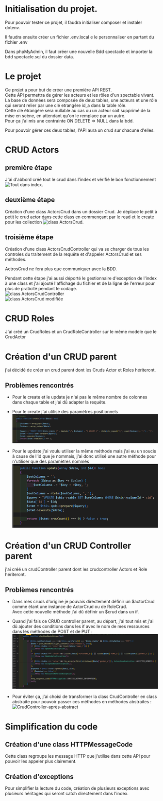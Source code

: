 # Initialisation du projet.
Pour pouvoir tester ce projet, il faudra initialiser composer et instaler dotenv.  
  
Il faudra ensuite créer un fichier .env.local e le personnaliser en partant du fichier .env  
  
Dans phpMyAdmin, il faut créer une nouvelle Bdd spectacle et importer la bdd spectacle.sql du dossier data.  
  
# Le projet
Ce projet a pour but de créer une première API REST.  
Cette API permettra de gérer les acteurs et les rôles d'un spectable vivant.  
La base de données sera composée de deux tables, une acteurs et une rôle qui seront relier par une clé etrangère id_a dans la table rôle.  
Cette clé étrangère sera nullable au cas ou un acteur soit supprimé de la mise en scène, en attendant qu'on le remplace par un autre.  
Pour ça j'ai mis une contrainte ON DELETE => NULL dans la bdd.  
  
Pour pouvoir gérer ces deux tables, l'API aura un crud sur chacune d'elles.  
  
# CRUD Actors
## première étape
J'ai d'abbord créé tout le crud dans l'index et vérifié le bon fonctionnement
![Tout dans index](/img/all-index.png "all-index").
  
## deuxième étape
Création d'une class ActorsCrud dans un dossier Crud.
Je déplace le petit à petit le crud actor dans cette class en commençant par le read et le create pour les collection
![class ActorsCrud](/img/class-ActorsCrud.png "ActorsCrud").
  
## troisième étape
Création d'une class ActorsCrudController qui va se charger de tous les controles du traitement de la requête et d'appeler ActorsCrud et ses méthodes. 
  
ActrosCrud ne fera plus que communiquer avec la BDD.  
  
Pendant cette étape j'ai aussi déporté le gestionnaire d'exception de l'index à une class et j'ai ajouté l'affichage du fichier et de la ligne de l'erreur pour plus de praticité pendant le codage.  
![class ActorsCrudController](/img/class-ActorsCrudController.png "ActorsCrudController")  
![class ActorsCrud modifiée](/img/new-class-ActorsCrud.png "new-ActorsCrud")
  
# CRUD Roles
J'ai créé un CrudRoles et un CrudRoleController sur le même modele que le CrudActor  
  
# Création d'un CRUD parent
  
j'ai décidé de créer un crud parent dont les Cruds Actor et Roles hériteront.  
  
## Problèmes rencontrés
- Pour le create et le update je n'ai pas le même nombre de colonnes dans chaque table et j'ai dû adapter la requête.  
  
- Pour le create j'ai utilisé des paramètres positionnels  
![crudCreate](/img/crud-create.png "crud create")
  
- Pour le update j'ai voulu utiliser la même méthode mais j'ai eu un soucis à cause de l'id que je nommais, j'ai donc utilisé une autre méthode pour n'utiliser que des paramètres nommés  
![crudUpdate](/img/crud-update.png "crud update")
  
# Création d'un CRUD Controller parent
  
j'ai créé un crudController parent dont les crudcontroller Actors et Role hériteront.  
  
## Problèmes rencontrés
- Dans mes cruds d'origine je pouvais directement définir un $actorCrud comme étant une instance de ActorCrud ou de RoleCrud.  
Avec cette nouvelle méthode j'ai dû définir un $crud dans un if.  
  
- Quand j'ai fais ce CRUD controller parent, au départ, j'ai tout mis et j'ai dû ajouter des conditions dans les if avec le nom de mes ressources dans les méthodes de POST et de PUT :  
![CrudController-avant-abstract](/img/CrudController-avant-abstract.png "CrudController-avant-abstract")  
  
- Pour éviter ça, j'ai choisi de transformer la class CrudController en class abstraite pour pouvoir passer ces méthodes en méthodes abstraites :  
![CrudController-après-abstract](/img/CrudController-après-abstract.png "CrudController-après-abstract")  
  
# Simplification du code
  
## Création d'une class HTTPMessageCode
Cette class regroupe les message HTTP que j'utilise dans cette API pour pouvoir les appeler plus clairement.  
  
## Création d'exceptions
Pour simplifier la lecture du code, création de plusieurs exceptions avec plusieurs héritages qui seront catch directement dans l'index.  
  
